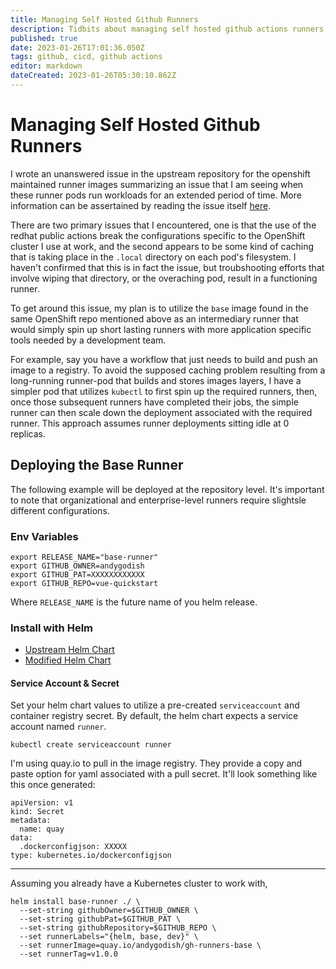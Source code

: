 ```yaml
---
title: Managing Self Hosted Github Runners
description: Tidbits about managing self hosted github actions runners. 
published: true
date: 2023-01-26T17:01:36.050Z
tags: github, cicd, github actions
editor: markdown
dateCreated: 2023-01-26T05:30:10.862Z
---
```


# Managing Self Hosted Github Runners

I wrote an unanswered issue in the upstream repository for the openshift maintained runner images summarizing an issue that I am seeing when these runner pods run workloads for an extended period of time. More information can be assertained by reading the issue itself [here](https://github.com/redhat-actions/openshift-actions-runners/issues/23). 

There are two primary issues that I encountered, one is that the use of the redhat public actions break the configurations specific to the OpenShift cluster I use at work, and the second appears to be some kind of caching that is taking place in the `.local` directory on each pod's filesystem. I haven't confirmed that this is in fact the issue, but troubshooting efforts that involve wiping that directory, or the overaching pod, result in a functioning runner. 

To get around this issue, my plan is to utilize the `base` image found in the same OpenShift repo mentioned above as an intermediary runner that would simply spin up short lasting runners with more application specific tools needed by a development team. 

For example, say you have a workflow that just needs to build and push an image to a registry. To avoid the supposed caching problem resulting from a long-running runner-pod that builds and stores images layers, I have a simpler pod that utilizes `kubectl` to first spin up the required runners, then, once those subsequent runners have completed their jobs, the simple runner can then scale down the deployment associated with the required runner. This approach assumes runner deployments sitting idle at 0 replicas.

## Deploying the Base Runner

The following example will be deployed at the repository level. It's important to note that organizational and enterprise-level runners require slightsle different configurations.

### Env Variables

```
export RELEASE_NAME="base-runner"                        
export GITHUB_OWNER=andygodish
export GITHUB_PAT=XXXXXXXXXXXX
export GITHUB_REPO=vue-quickstart
```

Where `RELEASE_NAME` is the future name of you helm release. 

### Install with Helm

- [Upstream Helm Chart](https://github.com/redhat-actions/openshift-actions-runner-chart)
- [Modified Helm Chart](https://github.com/vr-infrastructure/openshift-gh-runners-chart)


#### Service Account & Secret

Set your helm chart values to utilize a pre-created `serviceaccount` and container registry secret. By default, the helm chart expects a service account named `runner`. 

```
kubectl create serviceaccount runner
```

I'm using quay.io to pull in the image registry. They provide a copy and paste option for yaml associated with a pull secret. It'll look something like this once generated:

```
apiVersion: v1
kind: Secret
metadata:
  name: quay
data:
  .dockerconfigjson: XXXXX
type: kubernetes.io/dockerconfigjson
```

---

Assuming you already have a Kubernetes cluster to work with,

```
helm install base-runner ./ \    
  --set-string githubOwner=$GITHUB_OWNER \
  --set-string githubPat=$GITHUB_PAT \
  --set-string githubRepository=$GITHUB_REPO \
  --set runnerLabels="{helm, base, dev}" \
  --set runnerImage=quay.io/andygodish/gh-runners-base \
  --set runnerTag=v1.0.0
```